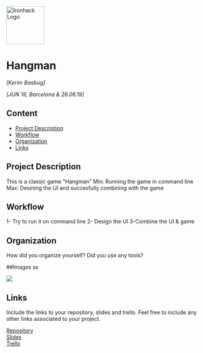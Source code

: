 <img src="https://bit.ly/2VnXWr2" alt="Ironhack Logo" width="100"/>

# Hangman
*[Kerim Basbug]*

*[JUN 19, Barcelona & 26.06.19]*

## Content
- [Project Description](#project-description)
- [Workflow](#workflow)
- [Organization](#organization)
- [Links](#links)

<a name="project-description"></a>

## Project Description

This is a classic game "Hangman"
Min: Running the game in command line
Max: Desining the UI and succesfully combining with the game

<a name="workflow"></a>

## Workflow

1- Try to run it on command line
2- Design the UI
3-Combine the UI & game

<a name="organization"></a>

## Organization
How did you organize yourself? Did you use any tools?

<a name="links"></a>

##Images ss

![](images/Project-Week-1-Build-Your-Own-Game/blob/master/images/Screen%20Shot%202019-06-27%20at%2016.57.02.png)

## Links
Include the links to your repository, slides and trello. Feel free to include any other links associated to your project. 

[Repository](https://github.com/)  
[Slides](https://slides.com/)  
[Trello](https://trello.com/b/tDXkO3sF/hangman)  
